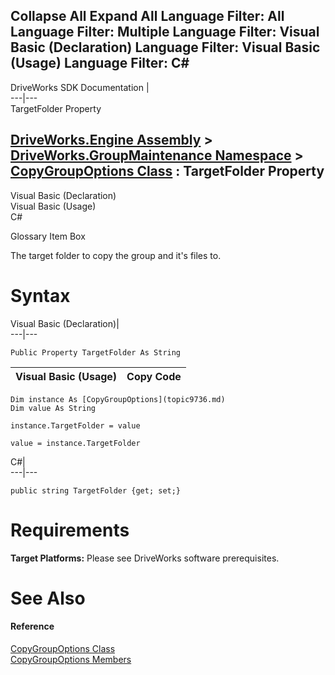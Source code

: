        

 Collapse All Expand All  Language Filter: All  Language Filter: Multiple  Language Filter: Visual Basic (Declaration) Language Filter: Visual Basic (Usage) Language Filter: C#  
---  
DriveWorks SDK Documentation  |   
---|---  
TargetFolder Property   
  
[DriveWorks.Engine Assembly](topic2156.md) > [DriveWorks.GroupMaintenance Namespace](topic9628.md) > [CopyGroupOptions Class](topic9736.md) : TargetFolder Property  
---  
  
Visual Basic (Declaration)    
Visual Basic (Usage)    
C# 

Glossary Item Box

The target folder to copy the group and it's files to. 

# Syntax

Visual Basic (Declaration)|   
---|---  
      
    
    Public Property TargetFolder As String  
  
Visual Basic (Usage)| Copy Code  
---|---  
      
    
    Dim instance As [CopyGroupOptions](topic9736.md)
    Dim value As String
     
    instance.TargetFolder = value
     
    value = instance.TargetFolder  
  
C#|   
---|---  
      
    
    public string TargetFolder {get; set;}  
  
# Requirements

**Target Platforms:** Please see DriveWorks software prerequisites.

# See Also

#### Reference

[CopyGroupOptions Class](topic9736.md)   
[CopyGroupOptions Members](topic9737.md)


